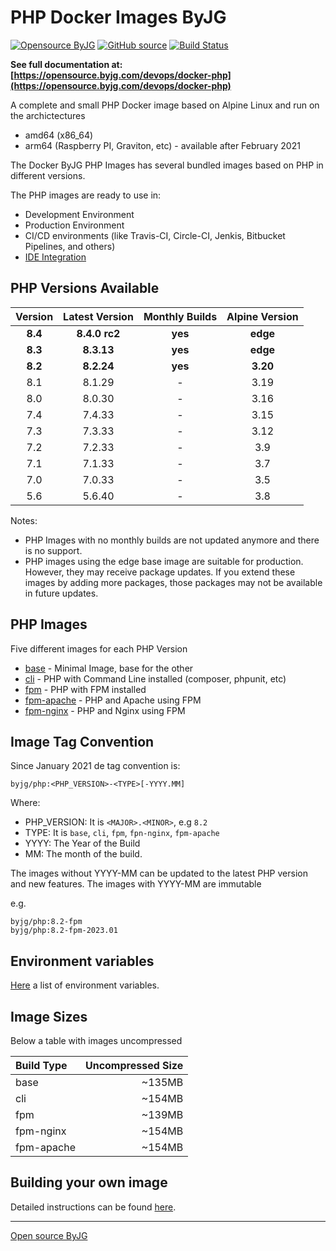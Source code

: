 # PHP Docker Images ByJG

[![Opensource ByJG](https://img.shields.io/badge/opensource-byjg-success.svg)](http://opensource.byjg.com)
[![GitHub source](https://img.shields.io/badge/Github-source-informational?logo=github)](https://github.com/byjg/docker-php/)
[![Build Status](https://github.com/byjg/docker-php/actions/workflows/build.yml/badge.svg?branch=master)](https://github.com/byjg/docker-php/actions/workflows/build.yml)

**See full documentation at: [https://opensource.byjg.com/devops/docker-php](https://opensource.byjg.com/devops/docker-php)**

A complete and small PHP Docker image based on Alpine Linux and run on the archictectures

- amd64 (x86_64)
- arm64 (Raspberry PI, Graviton, etc) - available after February 2021

The Docker ByJG PHP Images has several bundled images based on PHP in different versions.

The PHP images are ready to use in:

- Development Environment
- Production Environment
- CI/CD environments (like Travis-CI, Circle-CI, Jenkis, Bitbucket Pipelines, and others)
- [IDE Integration](docs/ide.md)

## PHP Versions Available

| Version | Latest Version | Monthly Builds | Alpine Version |
|:-------:|:--------------:|:--------------:|:--------------:|
| **8.4** | **8.4.0 rc2**  |    **yes**     |    **edge**    |
| **8.3** |   **8.3.13**   |    **yes**     |    **edge**    |
| **8.2** |   **8.2.24**   |    **yes**     |    **3.20**    |
|   8.1   |     8.1.29     |       -        |      3.19      |      
|   8.0   |     8.0.30     |       -        |      3.16      |     
|   7.4   |     7.4.33     |       -        |      3.15      |    
|   7.3   |     7.3.33     |       -        |      3.12      |   
|   7.2   |     7.2.33     |       -        |      3.9       |  
|   7.1   |     7.1.33     |       -        |      3.7       | 
|   7.0   |     7.0.33     |       -        |      3.5       |
|   5.6   |     5.6.40     |       -        |      3.8       |

Notes:
- PHP Images with no monthly builds are not updated anymore and there is no support.
- PHP images using the edge base image are suitable for production. However, they may receive package updates. If you extend these images by adding more packages, those packages may not be available in future updates.

## PHP Images

Five different images for each PHP Version

- [base](docs/image-base.md) - Minimal Image, base for the other
- [cli](docs/image-cli.md) - PHP with Command Line installed (composer, phpunit, etc)
- [fpm](docs/image-fpm.md) - PHP with FPM installed
- [fpm-apache](docs/image-fpm.md) - PHP and Apache using FPM
- [fpm-nginx](docs/image-fpm.md) - PHP and Nginx using FPM

## Image Tag Convention

Since January 2021 de tag convention is:

```
byjg/php:<PHP_VERSION>-<TYPE>[-YYYY.MM]
```

Where:
- PHP_VERSION: It is `<MAJOR>.<MINOR>`, e.g `8.2`
- TYPE: It is `base`, `cli`,  `fpm`, `fpn-nginx`, `fpm-apache`
- YYYY: The Year of the Build
- MM: The month of the build.

The images without YYYY-MM can be updated to the latest PHP version and new features. 
The images with YYYY-MM are immutable

e.g.

```
byjg/php:8.2-fpm
byjg/php:8.2-fpm-2023.01
```

## Environment variables

[Here](docs/environment.md) a list of environment variables.

 
## Image Sizes

Below a table with images uncompressed

| Build Type | Uncompressed Size |
|:-----------|------------------:|
| base       |            ~135MB |
| cli        |            ~154MB |
| fpm        |            ~139MB |
| fpm-nginx  |            ~154MB |
| fpm-apache |            ~154MB |


## Building your own image

Detailed instructions can be found [here](docs/building.md).

----
[Open source ByJG](http://opensource.byjg.com)
